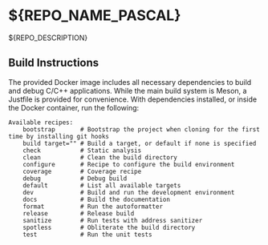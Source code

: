 # ${REPO_NAME_PASCAL}

${REPO_DESCRIPTION}

## Build Instructions

The provided Docker image includes all necessary dependencies to build and debug
C/C++ applications. While the main build system is Meson, a Justfile is provided
for convenience. With dependencies installed, or inside the Docker container, run
the following:

```
Available recipes:
    bootstrap       # Bootstrap the project when cloning for the first time by installing git hooks
    build target="" # Build a target, or default if none is specified
    check           # Static analysis
    clean           # Clean the build directory
    configure       # Recipe to configure the build environment
    coverage        # Coverage recipe
    debug           # Debug build
    default         # List all available targets
    dev             # Build and run the development environment
    docs            # Build the documentation
    format          # Run the autoformatter
    release         # Release build
    sanitize        # Run tests with address sanitizer
    spotless        # Obliterate the build directory
    test            # Run the unit tests
```
